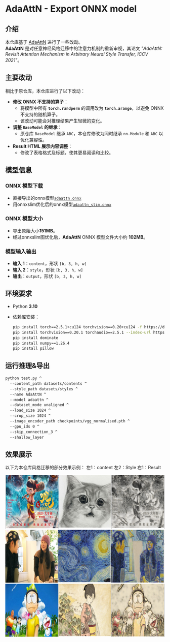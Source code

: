 # AdaAttN - Export ONNX model

## 介绍

本仓库基于 [AdaAttN](https://github.com/Huage001/AdaAttN/) 进行了一些改动。  
**AdaAttN** 是对任意神经风格迁移中的注意力机制的重新审视，其论文 *"AdaAttN: Revisit Attention Mechanism in Arbitrary Neural Style Transfer, ICCV 2021"*。

## 主要改动

相比于原仓库，本仓库进行了以下改动：
- **修改 ONNX 不支持的算子**：
  - 将模型中所有 **`torch.randperm`** 的调用改为 **`torch.arange`**，以避免 ONNX 不支持的随机算子。
  - 该改动可能会对推理结果产生轻微的变化。
- **调整 `BaseModel` 的继承**：
  - 原仓库 `BaseModel` 继承 `ABC`，本仓库修改为同时继承 `nn.Module` 和 `ABC` 以优化兼容性。
- **Result HTML 展示内容调整**：
  - 修改了表格格式及标题，使其更易阅读和比较。

## 模型信息

### ONNX 模型下载
- 直接导出的onnx模型[`adaattn.onnx`](https://github.com/whyb/AdaAttN-onnx/releases/download/v1.2/adaattn.onnx)
- 用onnxslim优化后的onnx模型[`adaattn_slim.onnx`](https://github.com/whyb/AdaAttN-onnx/releases/download/v1.2/adaattn_slim.onnx)

### ONNX 模型大小
- 导出原始大小**151MB**。
- 经过onnxslim图优化后，**AdaAttN** ONNX 模型文件大小约 **102MB**。

### 模型输入输出
- **输入 1**：`content`，形状 `[b, 3, h, w]`
- **输入 2**：`style`，形状 `[b, 3, h, w]`
- **输出**：`output`，形状 `[b, 3, h, w]`

## 环境要求

- Python **3.10**
- 依赖库安装：
  
  ```bash
  pip install torch==2.5.1+cu124 torchvision==0.20+cu124 -f https://download.pytorch.org/whl/torch_stable.html
  pip install torchvision==0.20.1 torchaudio==2.5.1 --index-url https://download.pytorch.org/whl/cu124
  pip install dominate
  pip install numpy==1.26.4
  pip install pillow
  ```

## 运行推理&导出
  ```bash
  python test.py ^
    --content_path datasets/contents ^
    --style_path datasets/styles ^
    --name AdaAttN ^
    --model adaattn ^
    --dataset_mode unaligned ^
    --load_size 1024 ^
    --crop_size 1024 ^
    --image_encoder_path checkpoints/vgg_normalised.pth ^
    --gpu_ids 0 ^
    --skip_connection_3 ^
    --shallow_layer
```

## 效果展示

以下为本仓库风格迁移的部分效果示例：
左1：content
左2：Style
右1：Result

![Example1](picture/01.png)
![Example2](picture/02.png)
![Example3](picture/03.png)

